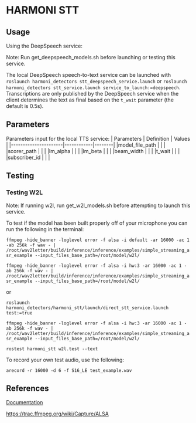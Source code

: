 # HARMONI STT

## Usage
Using the DeepSpeech service:

Note: Run get_deepspeech_models.sh before launching or testing this service.

The local DeepSpeech speech-to-text service can be launched with `roslaunch harmoni_detectors stt_deepspeech_service.launch` or `roslaunch harmoni_detectors stt_service.launch service_to_launch:=deepspeech`.
Transcriptions are only published by the DeepSpeech service when the client determines the text as final based on the `t_wait` parameter (the default is 0.5s).

## Parameters
Parameters input for the local TTS service:
| Parameters           | Definition | Values |
|----------------------|------------|--------|
|model_file_path       |            |        |
|scorer_path           |            |        |
|lm_alpha              |            |        |
|lm_beta               |            |        |
|beam_width            |            |        |
|t_wait                |            |        |
|subscriber_id         |            |        |

## Testing
### Testing W2L 
Note: If running w2l, run get_w2l_models.sh before attempting to launch this service.

To test if the model has been built properly off of your microphone you can run the following in the terminal:

`ffmpeg -hide_banner -loglevel error -f alsa -i default -ar 16000 -ac 1 -ab 256k -f wav - | /root/wav2letter/build/inference/inference/examples/simple_streaming_asr_example --input_files_base_path=/root/model/w2l/`

`ffmpeg -hide_banner -loglevel error -f alsa -i hw:3 -ar 16000 -ac 1 -ab 256k -f wav - | /root/wav2letter/build/inference/inference/examples/simple_streaming_asr_example --input_files_base_path=/root/model/w2l/`

or

`roslaunch harmoni_detectors/harmoni_stt/launch/direct_stt_service.launch test:=true`

`ffmpeg -hide_banner -loglevel error -f alsa -i hw:3 -ar 16000 -ac 1 -ab 256k -f wav - | /root/wav2letter/build/inference/inference/examples/simple_streaming_asr_example --input_files_base_path=/root/model/w2l/`

`rostest harmoni_stt w2l.test --text`

To record your own test audio, use the following:

`arecord -r 16000 -d 6 -f S16_LE test_example.wav`

## References
[Documentation](https://harmoni.readthedocs.io/en/latest/packages/harmoni_stt.html)

https://trac.ffmpeg.org/wiki/Capture/ALSA
